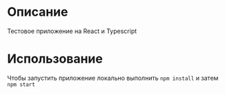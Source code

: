 # Описание
Тестовое приложение на React и Typescript

# Использование
Чтобы запустить приложение локально выполнить `npm install` и затем `npm start`
